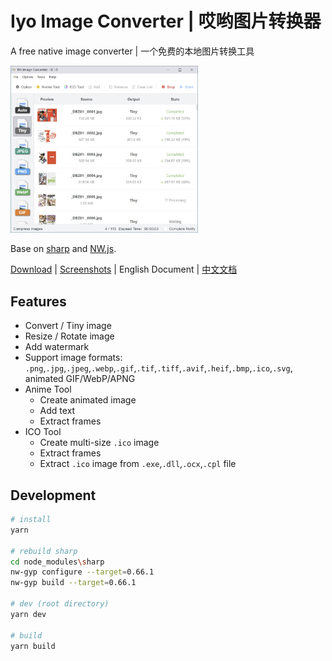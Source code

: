 # Iyo Image Converter | 哎哟图片转换器

A free native image converter | 一个免费的本地图片转换工具

<img src="screenshots/en_convert.jpg" width="300" />

Base on [sharp](https://sharp.pixelplumbing.com/) and [NW.js](https://nwjs.io/).

[Download](https://github.com/ssnangua/iyo-image-converter/releases) | [Screenshots](https://github.com/ssnangua/iyo-image-converter/screenshots/) | English Document | [中文文档](README_zh.md)

## Features

- Convert / Tiny image
- Resize / Rotate image
- Add watermark
- Support image formats: `.png`,`.jpg`,`.jpeg`,`.webp`,`.gif`,`.tif`,`.tiff`,`.avif`,`.heif`,`.bmp`,`.ico`,`.svg`, animated GIF/WebP/APNG
- Anime Tool
  - Create animated image
  - Add text
  - Extract frames
- ICO Tool
  - Create multi-size `.ico` image
  - Extract frames
  - Extract `.ico` image from `.exe`,`.dll`,`.ocx`,`.cpl` file

## Development

```bash
# install
yarn

# rebuild sharp
cd node_modules\sharp
nw-gyp configure --target=0.66.1
nw-gyp build --target=0.66.1

# dev (root directory)
yarn dev

# build
yarn build
```

